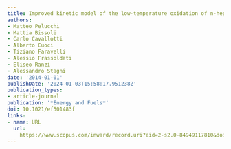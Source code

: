 ```yaml
---
title: Improved kinetic model of the low-temperature oxidation of n-heptane
authors:
- Matteo Pelucchi
- Mattia Bissoli
- Carlo Cavallotti
- Alberto Cuoci
- Tiziano Faravelli
- Alessio Frassoldati
- Eliseo Ranzi
- Alessandro Stagni
date: '2014-01-01'
publishDate: '2024-01-03T15:58:17.951238Z'
publication_types:
- article-journal
publication: '*Energy and Fuels*'
doi: 10.1021/ef501483f
links:
- name: URL
  url: 
    https://www.scopus.com/inward/record.uri?eid=2-s2.0-84949117810&doi=10.1021%2fef501483f&partnerID=40&md5=1d23051612c7c6b74463447a9080db30
---
```

